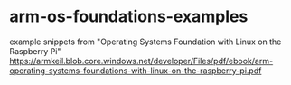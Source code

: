 # arm-os-foundations-examples
example snippets from "Operating Systems Foundation with Linux on the Raspberry Pi"
https://armkeil.blob.core.windows.net/developer/Files/pdf/ebook/arm-operating-systems-foundations-with-linux-on-the-raspberry-pi.pdf
